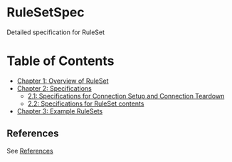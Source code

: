 # RuleSetSpec
Detailed specification for RuleSet

# Table of Contents
- [Chapter 1: Overview of RuleSet](./1.Overview.md)
- [Chapter 2: Specifications](./2.0.Specifications.md)
  - [2.1: Specifications for Connection Setup and Connection Teardown](2.1.ConnectionSetupAndTearDown.md)
  - [2.2: Specifications for RuleSet contents](2.2.RuleSetSpec.md)
- [Chapter 3: Example RuleSets](./3.Examples.md)

## References
See [References](4.References.md)
